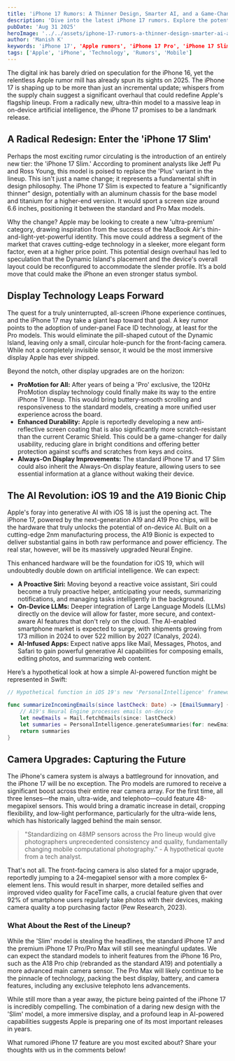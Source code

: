 ```yaml
---
title: 'iPhone 17 Rumors: A Thinner Design, Smarter AI, and a Game-Changing ''Slim'' Model?'
description: 'Dive into the latest iPhone 17 rumors. Explore the potential for a radical redesign with an ''iPhone 17 Slim'' model, advanced AI features, and major camera upgrades.'
pubDate: 'Aug 31 2025'
heroImage: '../../assets/iphone-17-rumors-a-thinner-design-smarter-ai-and-a-game-changing-slim-model.jpg'
author: 'Manish K'
keywords: 'iPhone 17', 'Apple rumors', 'iPhone 17 Pro', 'iPhone 17 Slim', 'iOS 19', 'Apple AI', 'smartphone leaks', 'new iPhone 2025'
tags: ['Apple', 'iPhone', 'Technology', 'Rumors', 'Mobile']
---
```

The digital ink has barely dried on speculation for the iPhone 16, yet the relentless Apple rumor mill has already spun its sights on 2025. The iPhone 17 is shaping up to be more than just an incremental update; whispers from the supply chain suggest a significant overhaul that could redefine Apple's flagship lineup. From a radically new, ultra-thin model to a massive leap in on-device artificial intelligence, the iPhone 17 promises to be a landmark release.

## A Radical Redesign: Enter the 'iPhone 17 Slim'

Perhaps the most exciting rumor circulating is the introduction of an entirely new tier: the 'iPhone 17 Slim.' According to prominent analysts like Jeff Pu and Ross Young, this model is poised to replace the 'Plus' variant in the lineup. This isn't just a name change; it represents a fundamental shift in design philosophy. The iPhone 17 Slim is expected to feature a "significantly thinner" design, potentially with an aluminum chassis for the base model and titanium for a higher-end version. It would sport a screen size around 6.6 inches, positioning it between the standard and Pro Max models.

Why the change? Apple may be looking to create a new 'ultra-premium' category, drawing inspiration from the success of the MacBook Air's thin-and-light-yet-powerful identity. This move could address a segment of the market that craves cutting-edge technology in a sleeker, more elegant form factor, even at a higher price point. This potential design overhaul has led to speculation that the Dynamic Island's placement and the device's overall layout could be reconfigured to accommodate the slender profile. It’s a bold move that could make the iPhone an even stronger status symbol.

## Display Technology Leaps Forward

The quest for a truly uninterrupted, all-screen iPhone experience continues, and the iPhone 17 may take a giant leap toward that goal. A key rumor points to the adoption of under-panel Face ID technology, at least for the Pro models. This would eliminate the pill-shaped cutout of the Dynamic Island, leaving only a small, circular hole-punch for the front-facing camera. While not a completely invisible sensor, it would be the most immersive display Apple has ever shipped.

Beyond the notch, other display upgrades are on the horizon:

*   **ProMotion for All:** After years of being a 'Pro' exclusive, the 120Hz ProMotion display technology could finally make its way to the entire iPhone 17 lineup. This would bring buttery-smooth scrolling and responsiveness to the standard models, creating a more unified user experience across the board.
*   **Enhanced Durability:** Apple is reportedly developing a new anti-reflective screen coating that is also significantly more scratch-resistant than the current Ceramic Shield. This could be a game-changer for daily usability, reducing glare in bright conditions and offering better protection against scuffs and scratches from keys and coins.
*   **Always-On Display Improvements:** The standard iPhone 17 and 17 Slim could also inherit the Always-On display feature, allowing users to see essential information at a glance without waking their device.

## The AI Revolution: iOS 19 and the A19 Bionic Chip

Apple's foray into generative AI with iOS 18 is just the opening act. The iPhone 17, powered by the next-generation A19 and A19 Pro chips, will be the hardware that truly unlocks the potential of on-device AI. Built on a cutting-edge 2nm manufacturing process, the A19 Bionic is expected to deliver substantial gains in both raw performance and power efficiency. The real star, however, will be its massively upgraded Neural Engine.

This enhanced hardware will be the foundation for iOS 19, which will undoubtedly double down on artificial intelligence. We can expect:

*   **A Proactive Siri:** Moving beyond a reactive voice assistant, Siri could become a truly proactive helper, anticipating your needs, summarizing notifications, and managing tasks intelligently in the background.
*   **On-Device LLMs:** Deeper integration of Large Language Models (LLMs) directly on the device will allow for faster, more secure, and context-aware AI features that don't rely on the cloud. The AI-enabled smartphone market is expected to surge, with shipments growing from 173 million in 2024 to over 522 million by 2027 (Canalys, 2024).
*   **AI-Infused Apps:** Expect native apps like Mail, Messages, Photos, and Safari to gain powerful generative AI capabilities for composing emails, editing photos, and summarizing web content.

Here’s a hypothetical look at how a simple AI-powered function might be represented in Swift:

```swift
// Hypothetical function in iOS 19's new 'PersonalIntelligence' framework

func summarizeIncomingEmails(since lastCheck: Date) -> [EmailSummary] {
    // A19's Neural Engine processes emails on-device
    let newEmails = Mail.fetchEmails(since: lastCheck)
    let summaries = PersonalIntelligence.generateSummaries(for: newEmails)
    return summaries
}
```

## Camera Upgrades: Capturing the Future

The iPhone's camera system is always a battleground for innovation, and the iPhone 17 will be no exception. The Pro models are rumored to receive a significant boost across their entire rear camera array. For the first time, all three lenses—the main, ultra-wide, and telephoto—could feature 48-megapixel sensors. This would bring a dramatic increase in detail, cropping flexibility, and low-light performance, particularly for the ultra-wide lens, which has historically lagged behind the main sensor.

> "Standardizing on 48MP sensors across the Pro lineup would give photographers unprecedented consistency and quality, fundamentally changing mobile computational photography." - A hypothetical quote from a tech analyst.

That's not all. The front-facing camera is also slated for a major upgrade, reportedly jumping to a 24-megapixel sensor with a more complex 6-element lens. This would result in sharper, more detailed selfies and improved video quality for FaceTime calls, a crucial feature given that over 92% of smartphone users regularly take photos with their devices, making camera quality a top purchasing factor (Pew Research, 2023).

### What About the Rest of the Lineup?

While the 'Slim' model is stealing the headlines, the standard iPhone 17 and the premium iPhone 17 Pro/Pro Max will still see meaningful updates. We can expect the standard models to inherit features from the iPhone 16 Pro, such as the A18 Pro chip (rebranded as the standard A19) and potentially a more advanced main camera sensor. The Pro Max will likely continue to be the pinnacle of technology, packing the best display, battery, and camera features, including any exclusive telephoto lens advancements.

While still more than a year away, the picture being painted of the iPhone 17 is incredibly compelling. The combination of a daring new design with the 'Slim' model, a more immersive display, and a profound leap in AI-powered capabilities suggests Apple is preparing one of its most important releases in years.

What rumored iPhone 17 feature are you most excited about? Share your thoughts with us in the comments below!
